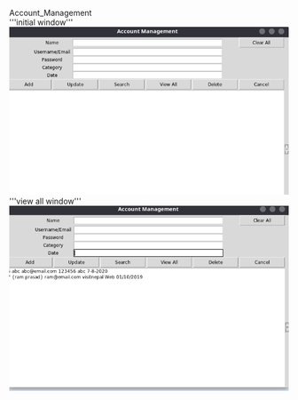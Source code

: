 Account_Management
<br>
'''initial window'''
<br/>
<img width=800 src="sample.png"/>
<br/>
'''view all window'''
<br/>
<img width=800 src="viewall.png"/>
<br/>
